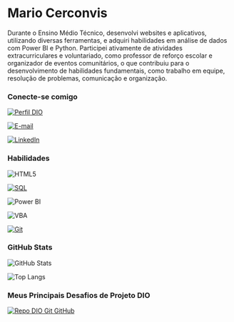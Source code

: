 # Mario Cerconvis

Durante o Ensino Médio Técnico, desenvolvi websites e aplicativos, utilizando diversas ferramentas, e
adquiri habilidades em análise de dados com Power BI e Python. Participei ativamente de atividades
extracurriculares e voluntariado, como professor de reforço escolar e organizador de eventos
comunitários, o que contribuiu para o desenvolvimento de habilidades fundamentais, como trabalho
em equipe, resolução de problemas, comunicação e organização.

### Conecte-se comigo

[![Perfil DIO](https://img.shields.io/badge/-Meu%20Perfil%20na%20DIO-30A3DC?style=for-the-badge)](https://www.dio.me/users/cerconvism)

[![E-mail](https://img.shields.io/badge/-Email-000?style=for-the-badge&logo=microsoft-outlook&logoColor=E94D5F)](mailto:cerconvis@gmail.com)

[![LinkedIn](https://img.shields.io/badge/-LinkedIn-000?style=for-the-badge&logo=linkedin&logoColor=30A3DC)](https://www.linkedin.com/in/mário-cerconvis-a14606)

### Habilidades

![HTML5](https://img.shields.io/badge/Python-000?style=for-the-badge&logo=python&logoColor=30A3DC)

[![SQL](https://img.shields.io/badge/SQL-000?style=for-the-badge&logo=mysql&logoColor=30A3DC)](https://docs.github.com/)


![Power BI](https://img.shields.io/badge/Power--Bi-000?style=for-the-badge&logo=powerbi&logoColor=e2ed32)

![VBA](https://img.shields.io/badge/VBA-000?style=for-the-badge&logo=V&logoColor=16df19)

[![Git](https://img.shields.io/badge/Git-000?style=for-the-badge&logo=git&logoColor=E94D5F)](https://git-scm.com/doc)

### GitHub Stats

![GitHub Stats](https://github-readme-stats.vercel.app/api?username=MarioCerconvis&theme=transparent&bg_color=000&border_color=30A3DC&show_icons=true&icon_color=30A3DC&title_color=E94D5F&text_color=FFF)

![Top Langs](https://github-readme-stats-git-masterrstaa-rickstaa.vercel.app/api/top-langs/?username=MarioCerconvis&layout=compact&bg_color=000&border_color=30A3DC&title_color=E94D5F&text_color=FFF)

### Meus Principais Desafios de Projeto DIO

[![Repo DIO Git GitHub](https://github-readme-stats.vercel.app/api/pin/?username=elidianaandrade&repo=dio-lab-open-source&bg_color=000&border_color=30A3DC&show_icons=true&icon_color=30A3DC&title_color=E94D5F&text_color=FFF)](https://github.com/elidianaandrade/dio-lab-open-source)
